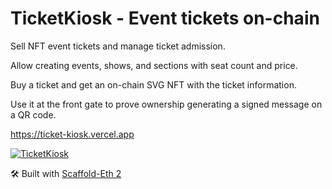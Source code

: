 # TicketKiosk - Event tickets on-chain

Sell NFT event tickets and manage ticket admission. 

Allow creating events, shows, and sections with seat count and price. 

Buy a ticket and get an on-chain SVG NFT with the ticket information. 

Use it at the front gate to prove ownership generating a signed message on a QR code.

https://ticket-kiosk.vercel.app

[![TicketKiosk](https://img.youtube.com/vi/00j14JeSkrw/0.jpg)](https://www.youtube.com/watch?v=00j14JeSkrw)

🛠 Built with [Scaffold-Eth 2](https://github.com/scaffold-eth/se-2)

